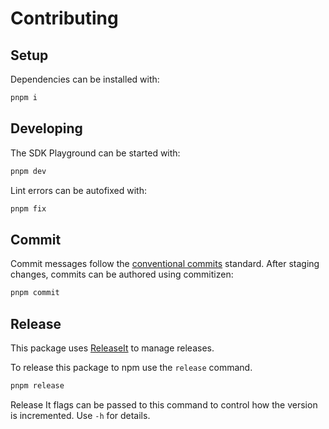 # Contributing

## Setup

Dependencies can be installed with:

```sh
pnpm i
```

## Developing

The SDK Playground can be started with:

```sh
pnpm dev
```

Lint errors can be autofixed with:

```sh
pnpm fix
```

## Commit

Commit messages follow the
[conventional commits](https://www.conventionalcommits.org/en/v1.0.0/) standard.
After staging changes, commits can be authored using commitizen:

```sh
pnpm commit
```

## Release

This package uses [ReleaseIt](https://github.com/release-it/release-it) to
manage releases.

To release this package to npm use the `release` command.

```sh
pnpm release
```

Release It flags can be passed to this command to control how the version is
incremented. Use `-h` for details.
